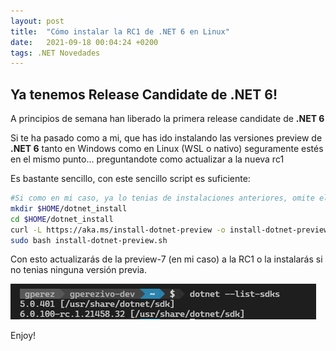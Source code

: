 ```yaml
---
layout: post
title:  "Cómo instalar la RC1 de .NET 6 en Linux"
date:   2021-09-18 00:04:24 +0200
tags: .NET Novedades 
---
```


## Ya tenemos Release Candidate de __.NET 6__!

A principios de semana han liberado la primera release candidate de __.NET 6__

Si te ha pasado como a mi, que has ido instalando las versiones preview de __.NET 6__ tanto en Windows como en Linux (WSL o nativo) seguramente estés en el mismo punto... preguntandote como actualizar a la nueva rc1

Es bastante sencillo, con este sencillo script es suficiente:

```bash
#Si como en mi caso, ya lo tenias de instalaciones anteriores, omite el primer paso
mkdir $HOME/dotnet_install
cd $HOME/dotnet_install
curl -L https://aka.ms/install-dotnet-preview -o install-dotnet-preview.sh
sudo bash install-dotnet-preview.sh
```

Con esto actualizarás de la preview-7 (en mi caso) a la RC1 o la instalarás si no tenias ninguna versión previa.

![dotnet 6 rc1](./assets/dotnet-6-rc1.png)

Enjoy!


